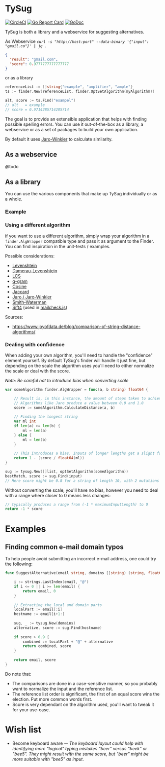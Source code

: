 # TySug
[![CircleCI](https://circleci.com/gh/Dynom/TySug.svg?style=svg)](https://circleci.com/gh/Dynom/TySug)
[![Go Report Card](https://goreportcard.com/badge/github.com/Dynom/TySug)](https://goreportcard.com/report/github.com/Dynom/TySug)
[![GoDoc](https://godoc.org/github.com/Dynom/TySug?status.svg)](https://godoc.org/github.com/Dynom/TySug)

TySug is both a library and a webservice for suggesting alternatives.

As Webservice
_`curl -s "http://host:port" --data-binary '{"input": "gmail.co"}' | jq .`_
```json
{
  "result": "gmail.com",
  "score": 0.9777777777777777
}
```

or as a library
```go
referenceList := []string{"example", "amplifier", "ample"}
ts := finder.New(referenceList, finder.OptSetAlgorithm(myAlgorithm))

alt, score := ts.Find("exampel")
// alt   = example
// score = 0.9714285714285714 
```

The goal is to provide an extensible application that helps with finding possible spelling errors. You can use it 
out-of-the-box as a library, a webservice or as a set of packages to build your own application.

By default it uses [Jaro-Winkler](https://en.wikipedia.org/wiki/Jaro%E2%80%93Winkler_distance) to calculate similarity.

## As a webservice
@todo

## As a library
You can use the various components that make up TySug individually or as a whole.

### Example


### Using a different algorithm
if you want to use a different algorithm, simply wrap your algorithm in a `finder.AlgWrapper` compatible type and pass 
it as argument to the Finder. You can find inspiration in the unit-tests / examples.

Possible considerations:
 - [Levenshtein](https://en.wikipedia.org/wiki/Levenshtein_distance)
 - [Damerau-Levenshtein](https://en.wikipedia.org/wiki/Damerau%E2%80%93Levenshtein_distance)
 - [LCS](https://en.wikipedia.org/wiki/Longest_common_subsequence_problem)
 - [q-gram](https://en.wikipedia.org/wiki/N-gram)
 - [Cosine](https://en.wikipedia.org/wiki/Cosine_similarity)
 - [Jaccard](https://en.wikipedia.org/wiki/Jaccard_index)
 - [Jaro / Jaro-Winkler](https://en.wikipedia.org/wiki/Jaro%E2%80%93Winkler_distance)
 - [Smith-Waterman](https://en.wikipedia.org/wiki/Smith%E2%80%93Waterman_algorithm)
 - [Sift4](https://siderite.blogspot.com/2014/11/super-fast-and-accurate-string-distance.html) (used in [mailcheck.js](https://github.com/mailcheck/mailcheck))
 
Sources:
 - https://www.joyofdata.de/blog/comparison-of-string-distance-algorithms/

### Dealing with confidence
When adding your own algorithm, you'll need to handle the "confidence" element yourself. By default TySug's finder will 
handle it just fine, but depending on the scale the algorithm uses you'll need to either normalize the scale or deal 
with the score. 

_Note: Be careful not to introduce bias when converting scale_
```go
var someAlgorithm finder.AlgWrapper = func(a, b string) float64 {

    // Result is, in this instance, the amount of steps taken to achieve equality
    // Algorithms like Jaro produce a value between 0.0 and 1.0
    score := someAlgorithm.CalculateDistance(a, b)
    
    // Finding the longest string
    var ml int
    if len(a) >= len(b) {
        ml = len(a)
    } else {
        ml = len(b)
    }
    
    // This introduces a bias. Inputs of longer lengths get a slight favour over shorter ones, causing deletions to weigh less.
    return 1 - (score / float64(ml))
}

sug := tysug.New([]list, optSetAlgorithm(someAlgorithm))
bestMatch, score := sug.Find(input)
// Here score might be 0.8 for a string of length 10, with 2 mutations
```

Without converting the scale, you'll have no bias, however you need to deal with a range where closer to 0 means less changes:
```go
// typically produces a range from (-1 * maximumInputLength) to 0
return -1 * score
```

# Examples
## Finding common e-mail domain typos
To help people avoid submitting an incorrect e-mail address, one could try the following:

```go
func SuggestAlternative(email string, domains []string) (string, float64) {

    i := strings.LastIndex(email, "@")
    if i <= 0 || i >= len(email) {
        return email, 0
    }
    
    // Extracting the local and domain parts
    localPart := email[:i]
    hostname := email[i+1:]
    
    sug, _ := tysug.New(domains)
    alternative, score := sug.Find(hostname)
    
    if score > 0.9 {
        combined := localPart + "@" + alternative
        return combined, score
    }
    
    return email, score
}
```

Do note that:
 - The comparisons are done in a case-sensitive manner, so you probably want to normalize the input and the
   reference list.
 - The reference list order is significant, the first of an equal score wins the election. Put more common words first.
 - Score is very dependant on the algorithm used, you'll want to tweak it for your use-case.
 
 
# Wish list

- Become keyboard aware -- _The keyboard layout could help with identifying more "logical" typing mistakes 
  "beer" versus "beek" or "bee5". They might result with the same score, but "beer" might be more suitable with "bee5" 
  as input_.